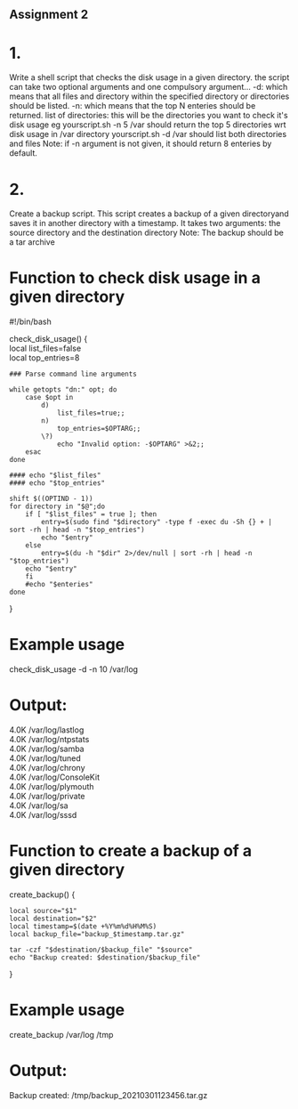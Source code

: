 
## Assignment 2

# 1.

Write a shell script that checks the disk usage in a given directory.
the script can take two optional arguments and one compulsory argument...
-d: which means that all files and directory within the specified directory or directories should be listed.
-n: which means that the top N enteries should be returned.
list of directories: this will be the directories you want to check it's disk usage
eg yourscript.sh -n 5 /var
should return the top 5 directories wrt disk usage in /var directory
yourscript.sh -d /var
should list both directories and files
Note: if -n argument is not given, it should return 8 enteries by default.

# 2.

Create a backup script. This script creates a backup of a given directoryand saves it in another directory with a timestamp. It takes two arguments:
the source directory and the destination directory
Note: The backup should be a tar archive

# Function to check disk usage in a given directory

#!/bin/bash

check_disk_usage()
{
    </br>
    local list_files=false</br>
    local top_entries=8

    ### Parse command line arguments

    while getopts "dn:" opt; do
        case $opt in
            d) 
                list_files=true;;
            n)
                top_entries=$OPTARG;;
            \?)
                echo "Invalid option: -$OPTARG" >&2;;
        esac
    done

    #### echo "$list_files"
    #### echo "$top_entries"

    shift $((OPTIND - 1))
    for directory in "$@";do
        if [ "$list_files" = true ]; then
            entry=$(sudo find "$directory" -type f -exec du -Sh {} + | sort -rh | head -n "$top_entries")
            echo "$entry"
        else
            entry=$(du -h "$dir" 2>/dev/null | sort -rh | head -n "$top_entries")
        echo "$entry"
        fi
        #echo "$enteries"
    done
}

# Example usage

check_disk_usage -d -n 10 /var/log

# Output:

4.0K /var/log/lastlog </br>
4.0K /var/log/ntpstats </br>
4.0K /var/log/samba </br>
4.0K /var/log/tuned </br>
4.0K /var/log/chrony </br>
4.0K /var/log/ConsoleKit </br>
4.0K /var/log/plymouth </br>
4.0K /var/log/private </br>
4.0K /var/log/sa </br>
4.0K /var/log/sssd </br>

# Function to create a backup of a given directory

create_backup() {
</br>

    local source="$1"
    local destination="$2"
    local timestamp=$(date +%Y%m%d%H%M%S)
    local backup_file="backup_$timestamp.tar.gz"

    tar -czf "$destination/$backup_file" "$source"
    echo "Backup created: $destination/$backup_file"

}

# Example usage

create_backup /var/log /tmp

# Output:

Backup created: /tmp/backup_20210301123456.tar.gz
